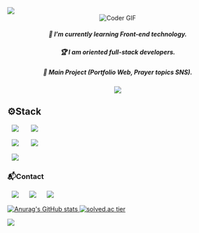 <img src="https://capsule-render.vercel.app/api?type=waving&color=timeGradient&height=200&section=header&text=Yoon_Min🛠&animation=twinkling&fontSize=70" />

<div align=center>
<img src="https://media4.giphy.com/media/qgQUggAC3Pfv687qPC/giphy.gif?cid=ecf05e47homhla7zxkk7eh1vqkayoh2zm28zhj9jfpg5vp9f&rid=giphy.gif&ct=g" alt="Coder GIF">
</div>
<h5 align=center>🌱 I’m currently learning Front-end technology.</h5>
<h5 align=center>🏆 I am oriented full-stack developers.</h5>
<h5 align=center>📲 Main Project (Portfolio Web, Prayer topics SNS).</h5>
<p align="center">
<a href="https://hits.seeyoufarm.com"><img src="https://hits.seeyoufarm.com/api/count/incr/badge.svg?url=https%3A%2F%2Fgithub.com%2FY00NMIN&count_bg=%23737D77&title_bg=%2382CCF2&icon=&icon_color=%23558FC6&title=hits&edge_flat=false"/></a>
</p>

<h2> ⚙Stack </h2>
<div>
    <p>    
    <img src="https://img.shields.io/badge/React-4479A1?style=flat-square&logo=React&logoColor=white" style="height : auto; margin-left : 10px; margin-right : 10px;"/></a>&nbsp;
<img src="https://img.shields.io/badge/JavaScript-ffd600?style=flat-square&logo=JavaScript&logoColor=white" style="height : auto; margin-left : 10px; margin-right : 10px;"/></a>&nbsp;
    </p>
    <p>
<img src="https://img.shields.io/badge/HTML5-E34F26?style=flat-square&logo=HTML5&logoColor=white" style="height : auto; margin-left : 10px; margin-right : 10px;"/></a>&nbsp;
<img src="https://img.shields.io/badge/CSS3-1572B6?style=flat-square&logo=CSS3&logoColor=white" style="height : auto; margin-left : 10px; margin-right : 10px;"/></a>&nbsp;
</p>
<p>
    <img src="https://img.shields.io/badge/github-181717?style=flat-square&logo=github&logoColor=white" style="height : auto; margin-left : 10px; margin-right : 10px;"/></a>&nbsp;
</p>
</div>
<div>
    <p>
    <h3>📬Contact</h3><a href="mailto:yoonmin.tech@gmail.com">
    <img src="http://img.shields.io/badge/Gmail-ff3d33?style=flat&logo=gmail&logoColor=white&link=mailto:yoonmin.tech@gmail.com"
         style="height : auto; margin-left : 10px; margin-right : 10px;"/></a>
    <a href="https://www.linkedin.com/in/%EC%84%B1%EB%AF%BC-%EC%9C%A4-8a4440228">
    <img src="http://img.shields.io/badge/-LinkedIn-1572B6?style=flat&logo=LinkedIn&logoColor=white&link=https://www.linkedin.com/in/%EC%84%B1%EB%AF%BC-%EC%9C%A4-8a4440228"style="height : auto; margin-left : 10px; margin-right : 10px;"/></a>
    <a href="https://yoon-min-codinglog.tistory.com/">
    <img src="http://img.shields.io/badge/Tstory Blog-00bfa5?style=flat&logo=logoColor=white&link=https://yoon-min-codinglog.tistory.com/"style="height : auto; margin-left : 10px; margin-right : 10px; "/></a>
<a href="https://YoonminMainWEBPage.y00nmin.repl.co">
    </p>
    
![Anurag's GitHub stats](https://github-readme-stats.vercel.app/api?username=Y00NMIN&show_icons=false&theme=github_dark)
[![solved.ac tier](http://mazassumnida.wtf/api/v2/generate_badge?boj=ysmgg1)](https://solved.ac/ysmgg1)
    
<img src="https://capsule-render.vercel.app/api?type=waving&color=timeGradient&height=200&section=footer" />
